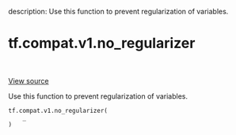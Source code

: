 description: Use this function to prevent regularization of variables.

<div itemscope itemtype="http://developers.google.com/ReferenceObject">
<meta itemprop="name" content="tf.compat.v1.no_regularizer" />
<meta itemprop="path" content="Stable" />
</div>

# tf.compat.v1.no_regularizer

<!-- Insert buttons and diff -->

<table class="tfo-notebook-buttons tfo-api nocontent" align="left">

</table>

<a target="_blank" href="/code/stable/tensorflow/python/ops/variable_scope.py">View source</a>



Use this function to prevent regularization of variables.

<pre class="devsite-click-to-copy prettyprint lang-py tfo-signature-link">
<code>tf.compat.v1.no_regularizer(
    _
)
</code></pre>



<!-- Placeholder for "Used in" -->
